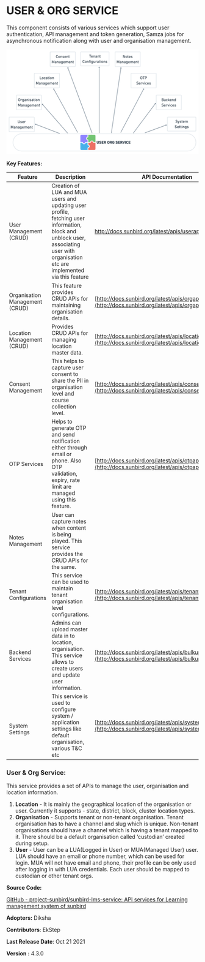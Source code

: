 # USER & ORG SERVICE

This component consists of various services which support user authentication, API management and token generation, Samza jobs for asynchronous notification along with user and organisation management.

![User Org service - Features](<../../../.gitbook/assets/image (2) (1) (1).png>)

**Key Features:**

| Feature                        | Description                                                                                                                                                                         | API Documentation                                                                                                    |
| ------------------------------ | ----------------------------------------------------------------------------------------------------------------------------------------------------------------------------------- | -------------------------------------------------------------------------------------------------------------------- |
| User Management (CRUD)         | Creation of LUA and MUA users and updating user profile, fetching user information, block and unblock user, associating user with organisation etc are implemented via this feature | http://docs.sunbird.org/latest/apis/userapi/                                                                         |
| Organisation Management (CRUD) | This feature provides CRUD APIs for maintaining organisation details.                                                                                                               | [http://docs.sunbird.org/latest/apis/orgapi/](http://docs.sunbird.org/latest/apis/orgapi/)                           |
| Location Management (CRUD)     | Provides CRUD APIs for managing location master data.                                                                                                                               | [http://docs.sunbird.org/latest/apis/locationapi/](http://docs.sunbird.org/latest/apis/locationapi/)                 |
| Consent Management             | This helps to capture user consent to share the PII in organisation level and course collection level.                                                                              | [http://docs.sunbird.org/latest/apis/consentapi/](http://docs.sunbird.org/latest/apis/consentapi/)                   |
| OTP Services                   | Helps to generate OTP and send notification either through email or phone. Also OTP validation, expiry, rate limit are managed using this feature.                                  | [http://docs.sunbird.org/latest/apis/otpapi/](http://docs.sunbird.org/latest/apis/otpapi/)                           |
| Notes Management               | User can capture notes when content is being played. This service provides the CRUD APIs for the same.                                                                              |                                                                                                                      |
| Tenant Configurations          | This service can be used to maintain tenant organisation  level configurations.                                                                                                     | [http://docs.sunbird.org/latest/apis/tenantpreferenceapi/](http://docs.sunbird.org/latest/apis/tenantpreferenceapi/) |
| Backend Services               | Admins can upload master data in to location, organisation. This service allows to create users and update user information.                                                        | [http://docs.sunbird.org/latest/apis/bulkupload/](http://docs.sunbird.org/latest/apis/bulkupload/)                   |
| <p><br>System Settings</p>     | This service is used to configure system / application settings like default organisation, various T\&C etc                                                                         | [http://docs.sunbird.org/latest/apis/systemsettingsapi/](http://docs.sunbird.org/latest/apis/systemsettingsapi/)     |

### User & Org Service: <a href="#user-and-org-service" id="user-and-org-service"></a>

This service provides a set of APIs to manage the user, organisation and location information.&#x20;

1. **Location** - It is mainly the geographical location of the organisation or user. Currently it supports - state, district, block, cluster location types.
2. **Organisation** - Supports tenant or non-tenant organisation. Tenant organisation has to have a channel and slug which is unique. Non-tenant organisations should have a channel which is having a tenant mapped to it. There should be a default organisation called ‘custodian’ created during setup.
3. **User** - User can be a LUA(Logged in User) or MUA(Managed User) user. LUA should have an email or phone number, which can be used for login. MUA will not have email and phone, their profile can be only used after logging in with LUA credentials. Each user should be mapped to custodian or other tenant orgs.&#x20;

**Source Code:**

[GitHub - project-sunbird/sunbird-lms-service: API services for Learning management system of sunbird](https://github.com/project-sunbird/sunbird-lms-service)

**Adopters:** Diksha

**Contributors**: EkStep

**Last Release Date**: Oct 21 2021

**Version :** 4.3.0&#x20;

### &#x20;<a href="#authentication" id="authentication"></a>

### &#x20;<a href="#authentication" id="authentication"></a>
